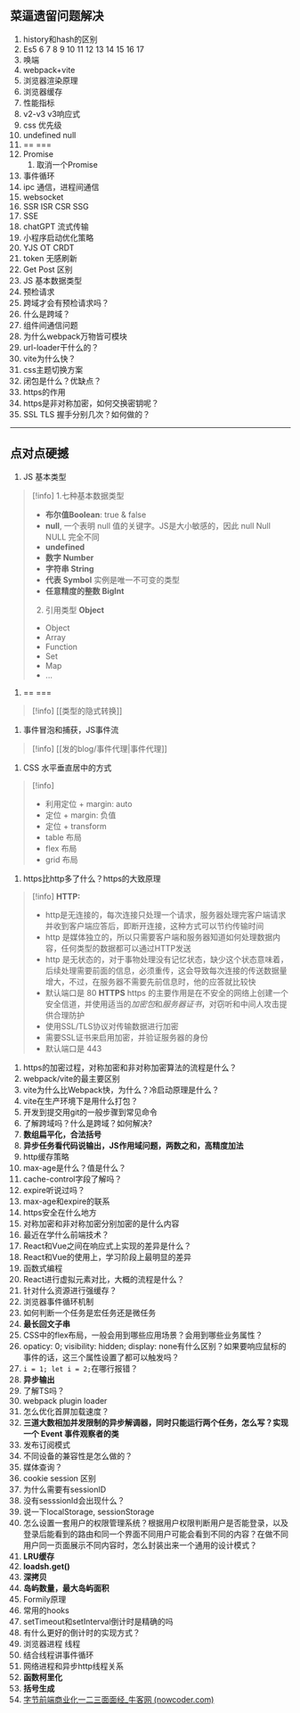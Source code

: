 ## 菜逼遗留问题解决
1. history和hash的区别
2. Es5 6 7 8 9 10 11 12 13 14 15 16 17
3. 唤端
4. webpack+vite
5. 浏览器渲染原理
6. 浏览器缓存
7. 性能指标
8. v2-v3 v3响应式 
9. css 优先级
10. undefined null
11. == ===
12. Promise 
	1. 取消一个Promise
13. 事件循环
14. ipc 通信，进程间通信
15. websocket
16. SSR ISR CSR SSG
17. SSE 
18. chatGPT 流式传输
19. 小程序启动优化策略
20. YJS OT CRDT
21. token 无感刷新
22. Get Post 区别
23. JS 基本数据类型
24. 预检请求
25. 跨域才会有预检请求吗？
26. 什么是跨域？
27. 组件间通信问题
28. 为什么webpack万物皆可模块
29. url-loader干什么的？
30. vite为什么快？
31. css主题切换方案
32. 闭包是什么？优缺点？
33. https的作用
34. https是非对称加密，如何交换密钥呢？
35. SSL TLS 握手分别几次？如何做的？
---
## 点对点硬撼
1. JS 基本类型
>[!info]
>1.七种基本数据类型 
>- **布尔值Boolean**: true & false
>- **null**, 一个表明 null 值的关键字。JS是大小敏感的，因此 null Null NULL 完全不同
>- **undefined**
>- **数字 Number**
>- **字符串 String**
>- **代表 Symbol** 实例是唯一不可变的类型
>- **任意精度的整数 BigInt**
>2. 引用类型 **Object**
>- Object
>- Array
>- Function
>- Set
>- Map
>- ...
1. == ===
>[!info]
>[[类型的隐式转换]]
1. 事件冒泡和捕获，JS事件流
>[!info]
>[[发的blog/事件代理|事件代理]]
1. CSS 水平垂直居中的方式
>[!info]
>- 利用定位 + margin: auto
>- 定位 + margin: 负值
>- 定位 + transform
>- table 布局
>- flex 布局
>- grid 布局
1. https比http多了什么？https的大致原理
>[!info]
>**HTTP:**
>- http是无连接的，每次连接只处理一个请求，服务器处理完客户端请求并收到客户端应答后，即断开连接，这种方式可以节约传输时间
>- http 是媒体独立的，所以只需要客户端和服务器知道如何处理数据内容，任何类型的数据都可以通过HTTP发送
>- http 是无状态的，对于事物处理没有记忆状态，缺少这个状态意味着，后续处理需要前面的信息，必须重传，这会导致每次连接的传送数据量增大，不过，在服务器不需要先前信息时，他的应答就比较快
>- 默认端口是 80
>**HTTPS**
>https 的主要作用是在不安全的网络上创建一个安全信道，并使用适当的*加密包*和*服务器证书*，对窃听和中间人攻击提供合理防护
>- 使用SSL/TLS协议对传输数据进行加密
>- 需要SSL证书来启用加密，并验证服务器的身份
>- 默认端口是 443

1. https的加密过程，对称加密和非对称加密算法的流程是什么？
2. webpack/vite的最主要区别
3. vite为什么比Webpack快，为什么？冷启动原理是什么？
4. vite在生产环境下是用什么打包？
5. 开发到提交用git的一般步骤到常见命令
6. 了解跨域吗？什么是跨域？如何解决?
7. **数组扁平化，合法括号**
8. **异步任务看代码说输出，JS作用域问题，两数之和，高精度加法**
9. http缓存策略
10. max-age是什么？值是什么？
11. cache-control字段了解吗？
12. expire听说过吗？
13. max-age和expire的联系
14. https安全在什么地方
15. 对称加密和非对称加密分别加密的是什么内容
16. 最近在学什么前端技术？
17. React和Vue之间在响应式上实现的差异是什么？
18. React和Vue的使用上，学习阶段上最明显的差异
19. 函数式编程
20. React进行虚拟元素对比，大概的流程是什么？
21. 针对什么资源进行强缓存？
22. 浏览器事件循环机制
23. 如何判断一个任务是宏任务还是微任务
24. **最长回文子串**
25. CSS中的flex布局，一般会用到哪些应用场景？会用到哪些业务属性？
26. opaticy: 0; visibility: hidden; display: none有什么区别？如果要响应鼠标的事件的话，这三个属性设置了都可以触发吗？
27. `i = 1; let i = 2;`在哪行报错？
28. **异步输出**
29. 了解TS吗？
30. webpack plugin loader
31. 怎么优化首屏加载速度？
32. **三道大数相加并发限制的异步解调器，同时只能运行两个任务，怎么写？实现一个 Event 事件观察者的类**
33. 发布订阅模式
34. 不同设备的兼容性是怎么做的？
35. 媒体查询？
36. cookie session 区别
37. 为什么需要有sessionID
38. 没有sesssionId会出现什么？
39. 说一下localStorage, sessionStorage
40. 怎么设置一套用户的权限管理系统？根据用户权限判断用户是否能登录，以及登录后能看到的路由和同一个界面不同用户可能会看到不同的内容？在做不同用户同一页面展示不同内容时，怎么封装出来一个通用的设计模式？
41. **LRU缓存**
42. **loadsh.get()**
43. **深拷贝**
44. **岛屿数量，最大岛屿面积**
45. Formily原理
46. 常用的hooks
47. setTimeout和setInterval倒计时是精确的吗
48. 有什么更好的倒计时的实现方式？
49. 浏览器进程 线程
50. 结合线程讲事件循环
51. 网络进程和异步http线程关系
52. **函数柯里化**
53. **括号生成**
54. [字节前端商业化一二三面面经_牛客网 (nowcoder.com)](https://www.nowcoder.com/discuss/411136220913299456?sourceSSR=search)